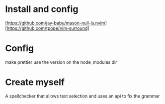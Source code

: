 # Install and config
[https://github.com/jay-babu/mason-null-ls.nvim]
[https://github.com/tpope/vim-surround]

# Config
make prettier use the version on the node_modules dir

# Create myself
A spellchecker that allows text selection and uses an api to fix the grammar

